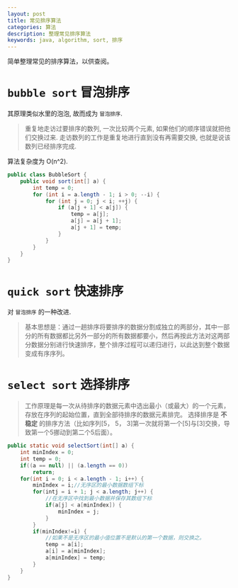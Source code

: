 ```yaml
---
layout: post
title: 常见排序算法
categories: 算法
description: 整理常见排序算法
keywords: java, algorithm, sort, 排序
---
```


简单整理常见的排序算法，以供查阅。

# `bubble sort` 冒泡排序

其原理类似水里的泡泡, 故而成为 `冒泡排序`.

> 重复地走访过要排序的数列, 一次比较两个元素, 如果他们的顺序错误就把他们交换过来. 走访数列的工作是重复地进行直到没有再需要交换, 也就是说该数列已经排序完成.

算法复杂度为 O(n^2).

```java
public class BubbleSort {
    public void sort(int[] a) {
        int temp = 0;
        for (int i = a.length - 1; i > 0; --i) {
            for (int j = 0; j < i; ++j) {
                if (a[j + 1] < a[j]) {
                    temp = a[j];
                    a[j] = a[j + 1];
                    a[j + 1] = temp;
                }
            }
        }
    }
}
```

# `quick sort` 快速排序

对 `冒泡排序` 的一种改进.

> 基本思想是：通过一趟排序将要排序的数据分割成独立的两部分，其中一部分的所有数据都比另外一部分的所有数据都要小，然后再按此方法对这两部分数据分别进行快速排序，整个排序过程可以递归进行，以此达到整个数据变成有序序列。


# `select sort` 选择排序

> 工作原理是每一次从待排序的数据元素中选出最小（或最大）的一个元素，存放在序列的起始位置，直到全部待排序的数据元素排完。 选择排序是 **不稳定** 的排序方法（比如序列[5， 5， 3]第一次就将第一个[5]与[3]交换，导致第一个5挪动到第二个5后面）。

```java
public static void selectSort(int[] a) {
    int minIndex = 0;
    int temp = 0;
    if((a == null) || (a.length == 0))
        return;
    for(int i = 0; i < a.length - 1; i++) {
        minIndex = i;//无序区的最小数据数组下标
        for(intj = i + 1; j < a.length; j++) {
            //在无序区中找到最小数据并保存其数组下标
            if(a[j] < a[minIndex]) {
                minIndex = j;
            }
        }
        if(minIndex!=i) {
            //如果不是无序区的最小值位置不是默认的第一个数据，则交换之。
            temp = a[i];
            a[i] = a[minIndex];
            a[minIndex] = temp;
        }
    }
}
```
